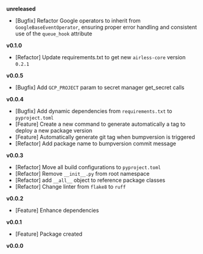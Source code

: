 
**unreleased**
- [Bugfix] Refactor Google operators to inherit from `GoogleBaseEventOperator`, ensuring proper error handling and consistent use of the `queue_hook` attribute

**v0.1.0**
- [Refactor] Update requirements.txt to get new `airless-core` version `0.2.1`

**v0.0.5**
- [Bugfix] Add `GCP_PROJECT` param to secret manager get_secret calls

**v0.0.4**
- [Bugfix] Add dynamic dependencies from `requirements.txt` to `pyproject.toml`
- [Feature] Create a new command to generate automatically a tag to deploy a new package version
- [Feature] Automatically generate git tag when bumpversion is triggered
- [Refactor] Add package name to bumpversion commit message

**v0.0.3**
- [Refactor] Move all build configurations to `pyproject.toml`
- [Refactor] Remove `__init__.py` from root namespace
- [Refactor] add `__all__` object to reference package classes
- [Refactor] Change linter from `flake8` to `ruff`

**v0.0.2**
- [Feature] Enhance dependencies

**v0.0.1**
- [Feature] Package created

**v0.0.0**